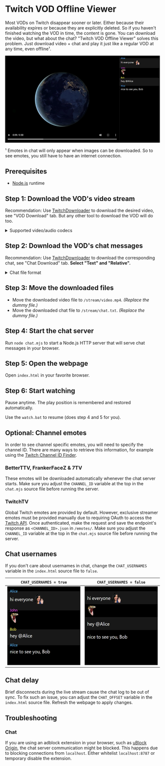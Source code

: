 # Twitch VOD Offline Viewer

Most VODs on Twitch disappear sooner or later. Either because their availability expires or because they are explicitly deleted. So if you haven't finished watching the VOD in time, the content is gone. You can download the video, but what about the chat? "Twitch VOD Offline Viewer" solves this problem. Just download video + chat and play it just like a regular VOD at any time, even offline¹.

![](./_screenshots/preview.png)

¹ Emotes in chat will only appear when images can be downloaded. So to see emotes, you still have to have an internet connection.

## Prerequisites

- [Node.js](https://nodejs.org/) runtime

## Step 1: Download the VOD's video stream

Recommendation: Use [TwitchDownloader](https://github.com/lay295/TwitchDownloader) to download the desired video, see "VOD Download" tab. But any other tool to download the VOD will do too.

<details>
	<summary>Supported video/audio codecs</summary>

Any codec that is supported by [your browser's `<video>` tag](https://developer.mozilla.org/en-US/docs/Web/HTML/Element/video).

</details>

## Step 2: Download the VOD's chat messages

Recommendation: Use [TwitchDownloader](https://github.com/lay295/TwitchDownloader) to download the corresponding chat, see "Chat Download" tab. **Select "Text" and "Relative".**

<details>
  <summary>Chat file format</summary>

If you generate the chat file by other means, the expected format is:

```
[0:00:01] Alice: hi everyone HeyGuys
[0:00:01] John: PogChamp
[0:00:03] Bob: hey @Alice
[0:00:07] Alice: nice to see you, Bob
```

- Timestamp in square brackets (hour can be one or two digits)
- Space
- Username, followed by a colon
- Space
- Message
- Newline

</details>

## Step 3: Move the downloaded files

- Move the downloaded video file to `/stream/video.mp4`. *(Replace the dummy file.)*
- Move the downloaded chat file to `/stream/chat.txt`. *(Replace the dummy file.)*

## Step 4: Start the chat server

Run `node chat.mjs` to start a Node.js HTTP server that will serve chat messages in your browser.

## Step 5: Open the webpage

Open `index.html` in your favorite browser.

## Step 6: Start watching

Pause anytime. The play position is remembered and restored automatically.

Use the `watch.bat` to resume (does step 4 and 5 for you).

## Optional: Channel emotes

In order to see channel specific emotes, you will need to specify the channel ID. There are many ways to retrieve this information, for example using the [Twitch Channel ID Finder](https://streamscharts.com/tools/convert-username).

### BetterTTV, FrankerFaceZ & 7TV

These emotes will be downloaded automatically whenever the chat server starts. Make sure you adjust the `CHANNEL_ID` variable at the top in the `chat.mjs` source file before running the server.

### TwitchTV

Global Twitch emotes are provided by default. However, exclusive streamer emotes must be provided manually due to requiring OAuth to access the [Twitch API](https://dev.twitch.tv/docs/irc/emotes/#getting-channel-emotes). Once authenticated, make the request and save the endpoint's response as `<CHANNEL_ID>.json` in `/emotes/`. Make sure you adjust the `CHANNEL_ID` variable at the top in the `chat.mjs` source file before running the server.

## Chat usernames

If you don't care about usernames in chat, change the `CHAT_USERNAMES` variable in the `index.html` source file to `false`.

| `CHAT_USERNAMES = true`  | `CHAT_USERNAMES = false` |
| ------------------------ | ------------------------ |
| <img src="_screenshots/usernames_true.png" width="256" height="256"> | <img src="_screenshots/usernames_false.png" width="256" height="256"> |

## Chat delay

Brief disconnects during the live stream cause the chat log to be out of sync. To fix such an issue, you can adjust the `CHAT_OFFSET` variable in the `index.html` source file. Refresh the webpage to apply changes.

## Troubleshooting

### Chat

If you are using an adblock extension in your browser, such as [uBlock Origin](https://github.com/gorhill/uBlock), the chat server communication might be blocked. This happens due to blocking connections from `localhost`. Either whitelist `localhost:8787` or temporary disable the extension.
